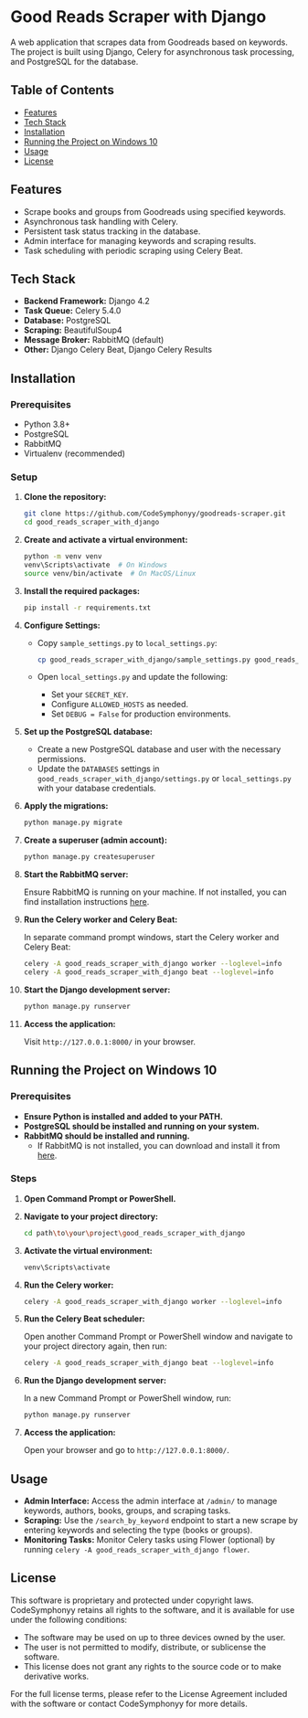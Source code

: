 # Good Reads Scraper with Django

A web application that scrapes data from Goodreads based on keywords. The project is built using Django, Celery for asynchronous task processing, and PostgreSQL for the database.

## Table of Contents

- [Features](#features)
- [Tech Stack](#tech-stack)
- [Installation](#installation)
- [Running the Project on Windows 10](#running-the-project-on-windows-10)
- [Usage](#usage)
- [License](#license)

## Features

- Scrape books and groups from Goodreads using specified keywords.
- Asynchronous task handling with Celery.
- Persistent task status tracking in the database.
- Admin interface for managing keywords and scraping results.
- Task scheduling with periodic scraping using Celery Beat.

## Tech Stack

- **Backend Framework:** Django 4.2
- **Task Queue:** Celery 5.4.0
- **Database:** PostgreSQL
- **Scraping:** BeautifulSoup4
- **Message Broker:** RabbitMQ (default)
- **Other:** Django Celery Beat, Django Celery Results

## Installation

### Prerequisites

- Python 3.8+
- PostgreSQL
- RabbitMQ
- Virtualenv (recommended)

### Setup

1. **Clone the repository:**

    ```bash
    git clone https://github.com/CodeSymphonyy/goodreads-scraper.git
    cd good_reads_scraper_with_django
    ```

2. **Create and activate a virtual environment:**

    ```bash
    python -m venv venv
    venv\Scripts\activate  # On Windows
    source venv/bin/activate  # On MacOS/Linux
    ```

3. **Install the required packages:**

    ```bash
    pip install -r requirements.txt
    ```

4. **Configure Settings:**

    - Copy `sample_settings.py` to `local_settings.py`:

        ```bash
        cp good_reads_scraper_with_django/sample_settings.py good_reads_scraper_with_django/local_settings.py
        ```

    - Open `local_settings.py` and update the following:

        - Set your `SECRET_KEY`.
        - Configure `ALLOWED_HOSTS` as needed.
        - Set `DEBUG = False` for production environments.

5. **Set up the PostgreSQL database:**

    - Create a new PostgreSQL database and user with the necessary permissions.
    - Update the `DATABASES` settings in `good_reads_scraper_with_django/settings.py` or `local_settings.py` with your database credentials.

6. **Apply the migrations:**

    ```bash
    python manage.py migrate
    ```

7. **Create a superuser (admin account):**

    ```bash
    python manage.py createsuperuser
    ```

8. **Start the RabbitMQ server:**

    Ensure RabbitMQ is running on your machine. If not installed, you can find installation instructions [here](https://www.rabbitmq.com/download.html).

9. **Run the Celery worker and Celery Beat:**

    In separate command prompt windows, start the Celery worker and Celery Beat:

    ```bash
    celery -A good_reads_scraper_with_django worker --loglevel=info
    celery -A good_reads_scraper_with_django beat --loglevel=info
    ```

10. **Start the Django development server:**

    ```bash
    python manage.py runserver
    ```

11. **Access the application:**

    Visit `http://127.0.0.1:8000/` in your browser.

## Running the Project on Windows 10

### Prerequisites

- **Ensure Python is installed and added to your PATH.**
- **PostgreSQL should be installed and running on your system.**
- **RabbitMQ should be installed and running.**
  - If RabbitMQ is not installed, you can download and install it from [here](https://www.rabbitmq.com/install-windows.html).

### Steps

1. **Open Command Prompt or PowerShell.**

2. **Navigate to your project directory:**

    ```bash
    cd path\to\your\project\good_reads_scraper_with_django
    ```

3. **Activate the virtual environment:**

    ```bash
    venv\Scripts\activate
    ```

4. **Run the Celery worker:**

    ```bash
    celery -A good_reads_scraper_with_django worker --loglevel=info
    ```

5. **Run the Celery Beat scheduler:**

    Open another Command Prompt or PowerShell window and navigate to your project directory again, then run:

    ```bash
    celery -A good_reads_scraper_with_django beat --loglevel=info
    ```

6. **Run the Django development server:**

    In a new Command Prompt or PowerShell window, run:

    ```bash
    python manage.py runserver
    ```

7. **Access the application:**

    Open your browser and go to `http://127.0.0.1:8000/`.

## Usage

- **Admin Interface:** Access the admin interface at `/admin/` to manage keywords, authors, books, groups, and scraping tasks.
- **Scraping:** Use the `/search_by_keyword` endpoint to start a new scrape by entering keywords and selecting the type (books or groups).
- **Monitoring Tasks:** Monitor Celery tasks using Flower (optional) by running `celery -A good_reads_scraper_with_django flower`.

## License

This software is proprietary and protected under copyright laws. CodeSymphonyy retains all rights to the software, and it is available for use under the following conditions:

- The software may be used on up to three devices owned by the user.
- The user is not permitted to modify, distribute, or sublicense the software.
- This license does not grant any rights to the source code or to make derivative works.

For the full license terms, please refer to the License Agreement included with the software or contact CodeSymphonyy for more details.